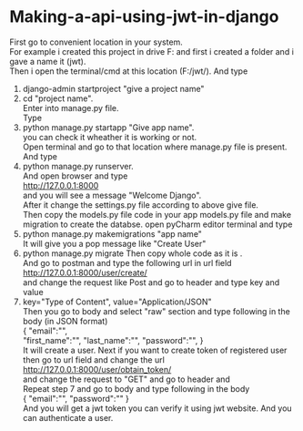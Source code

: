 # Making-a-api-using-jwt-in-django

First go to convenient location in your system.  
For example i created this project in drive F: and first i created a folder and i gave a name it (jwt).  
Then i open the terminal/cmd at this location (F:/jwt/). And type  
1. django-admin startproject "give a project name"  
2. cd "project name".  
Enter into manage.py file.  
Type  
3. python manage.py startapp "Give app name".  
you can check it wheather it is working or not.  
Open terminal and go to that location where manage.py file is present.  
And type  
4. python manage.py runserver.  
And open browser and type  
http://127.0.0.1:8000  
and you will see a message "Welcome Django".  
After it change the settings.py file according to above give file.  
Then copy the models.py file code in your app models.py file and make migration to create the databse.
open pyCharm editor terminal and type  
5. python manage.py makemigrations "app name"  
It will give you a pop message like "Create User"  
6. python manage.py migrate
Then copy whole code as it  is .  
And go to postman and type the following url in url field  
http://127.0.0.1:8000/user/create/  
and change the request like Post and go to header and type key and value  
7. key="Type of Content", value="Application/JSON"  
Then you go to body and select "raw" section and type following  in the body (in JSON format)  
{
"email":"",  
"first_name":"",
"last_name":"",
"password":"",
}  
It will create a user. Next if you want to create token of registered user then go to url field and change the url  
http://127.0.0.1:8000/user/obtain_token/  
and change the request to "GET" and go to header and  
Repeat step 7 and go to body and type following in the body  
{
"email":"",
"password":""
}  
And you will get a jwt token you can verify it using jwt website.
And you can authenticate a user.

